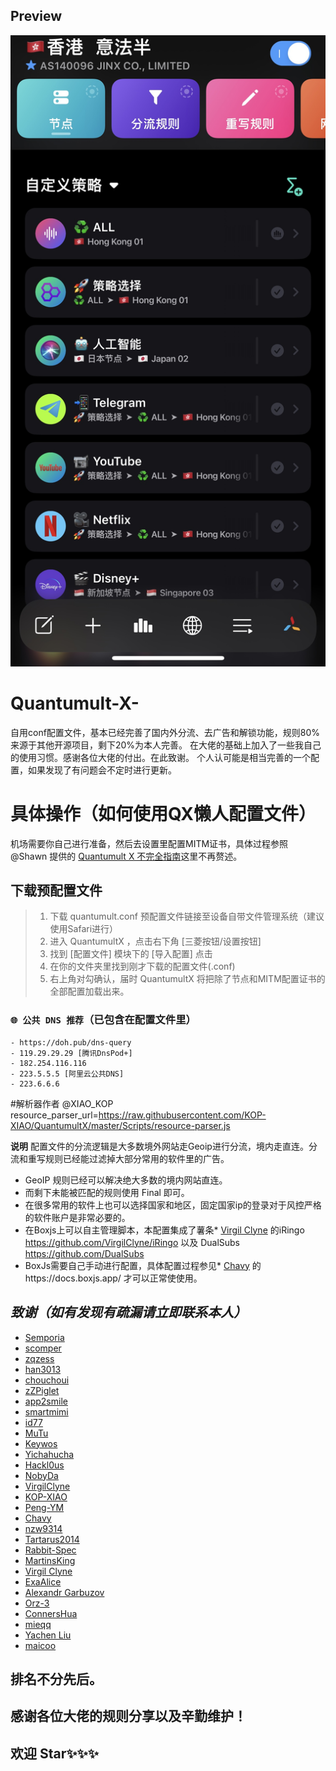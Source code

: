 ## Preview

![preview](./quantumult配置示例.jpg)

# Quantumult-X-
自用conf配置文件，基本已经完善了国内外分流、去广告和解锁功能，规则80%来源于其他开源项目，剩下20%为本人完善。
在大佬的基础上加入了一些我自己的使用习惯。感谢各位大佬的付出。在此致谢。
个人认可能是相当完善的一个配置，如果发现了有问题会不定时进行更新。

# 具体操作（如何使用QX懒人配置文件）

机场需要你自己进行准备，然后去设置里配置MITM证书，具体过程参照 @Shawn 提供的 [Quantumult X 不完全指南](https://www.notion.so/Quantumult-X-1d32ddc6e61c4892ad2ec5ea47f00917#bb2dce7c01114955bbdbbd222f2a5fcf)这里不再赘述。

## 下载预配置文件
> 1. 下载 quantumult.conf 预配置文件链接至设备自带文件管理系统（建议使用Safari进行）
> 2. 进入 QuantumultX ，点击右下角 [三菱按钮/设置按钮]
> 3. 找到 [配置文件] 模块下的 [导入配置] 点击
> 4. 在你的文件夹里找到刚才下载的配置文件(.conf)
> 5. 右上角对勾确认，届时 QuantumultX 将把除了节点和MITM配置证书的全部配置加载出来。

### `🌐 公共 DNS 推荐`（已包含在配置文件里）

    - https://doh.pub/dns-query
    - 119.29.29.29 [腾讯DnsPod+]
    - 182.254.116.116
    - 223.5.5.5 [阿里云公共DNS]
    - 223.6.6.6
	
#解析器作者 @XIAO_KOP 
resource_parser_url=https://raw.githubusercontent.com/KOP-XIAO/QuantumultX/master/Scripts/resource-parser.js

**说明**
配置文件的分流逻辑是大多数境外网站走Geoip进行分流，境内走直连。分流和重写规则已经能过滤掉大部分常用的软件里的广告。
- GeoIP 规则已经可以解决绝大多数的境内网站直连。
- 而剩下未能被匹配的规则使用 Final 即可。
- 在很多常用的软件上也可以选择国家和地区，固定国家ip的登录对于风控严格的软件账户是非常必要的。
- 在Boxjs上可以自主管理脚本，本配置集成了薯条* [Virgil Clyne](https://github.com/VirgilClyne) 
的iRingo https://github.com/VirgilClyne/iRingo 以及
DualSubs https://github.com/DualSubs
- BoxJs需要自己手动进行配置，具体配置过程参见* [Chavy](https://github.com/chavyleung)
的https://docs.boxjs.app/ 才可以正常使使用。

## *致谢（如有发现有疏漏请立即联系本人）*

* [Semporia](https://github.com/Semporia)
* [scomper](https://github.com/scomper/Surge)
* [zqzess](https://github.com/zqzess)
* [han3013](https://github.com/han3013?tab=repositories)
* [chouchoui](https://github.com/chouchoui)
* [zZPiglet](https://github.com/zZPiglet/Task/tree/master)
* [app2smile](https://github.com/app2smile)
* [smartmimi](https://github.com/smartmimi/conf/tree/master)
* [id77](https://github.com/id77)
* [MuTu](https://github.com/githubdulong/Script)
* [Keywos](https://github.com/Keywos)
* [Yichahucha](https://github.com/yichahucha/surge/tree/master)
* [Hackl0us](https://github.com/Hackl0us)
* [NobyDa](https://github.com/NobyDa)
* [VirgilClyne](https://github.com/VirgilClyne)
* [KOP-XIAO](https://github.com/KOP-XIAO)
* [Peng-YM](https://github.com/Peng-YM)
* [Chavy](https://github.com/chavyleung)
* [nzw9314](https://github.com/nzw9314)
* [Tartarus2014](https://github.com/Tartarus2014)
* [Rabbit-Spec](https://github.com/Rabbit-Spec/Surge)
* [MartinsKing](https://github.com/ClydeTime?tab=repositories)
* [Virgil Clyne](https://github.com/VirgilClyne?tab=repositories)
* [ExaAlice](https://github.com/ExaAlice/Alice)
* [Alexandr Garbuzov](https://github.com/anuraghazra/github-readme-stats/blob/master/docs/readme_cn.md)
* [Orz-3](https://github.com/Orz-3)
* [ConnersHua](https://github.com/DivineEngine/Profiles/tree/master)
* [mieqq](https://github.com/mieqq/mieqq)
* [Yachen Liu](https://github.com/Blankwonder)
* [maicoo](https://github.com/blankmagic/surge)

## 排名不分先后。

## 感谢各位大佬的规则分享以及辛勤维护！

## 欢迎 Star✨✨✨
